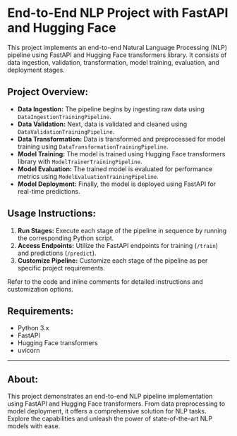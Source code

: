 # End-to-End NLP Project with FastAPI and Hugging Face

This project implements an end-to-end Natural Language Processing (NLP) pipeline using FastAPI and Hugging Face transformers library. It consists of data ingestion, validation, transformation, model training, evaluation, and deployment stages.

## Project Overview:

- **Data Ingestion:** The pipeline begins by ingesting raw data using `DataIngestionTrainingPipeline`.
- **Data Validation:** Next, data is validated and cleaned using `DataValidationTrainingPipeline`.
- **Data Transformation:** Data is transformed and preprocessed for model training using `DataTransformationTrainingPipeline`.
- **Model Training:** The model is trained using Hugging Face transformers library with `ModelTrainerTrainingPipeline`.
- **Model Evaluation:** The trained model is evaluated for performance metrics using `ModelEvaluationTrainingPipeline`.
- **Model Deployment:** Finally, the model is deployed using FastAPI for real-time predictions.

## Usage Instructions:

1. **Run Stages:** Execute each stage of the pipeline in sequence by running the corresponding Python script.
2. **Access Endpoints:** Utilize the FastAPI endpoints for training (`/train`) and predictions (`/predict`).
3. **Customize Pipeline:** Customize each stage of the pipeline as per specific project requirements.

Refer to the code and inline comments for detailed instructions and customization options.

## Requirements:

- Python 3.x
- FastAPI
- Hugging Face transformers
- uvicorn

---

## About:

This project demonstrates an end-to-end NLP pipeline implementation using FastAPI and Hugging Face transformers. From data preprocessing to model deployment, it offers a comprehensive solution for NLP tasks. Explore the capabilities and unleash the power of state-of-the-art NLP models with ease.
